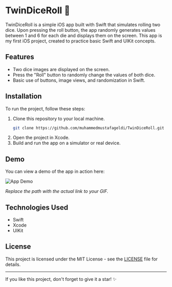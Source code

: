 # TwinDiceRoll 🎲

TwinDiceRoll is a simple iOS app built with Swift that simulates rolling two dice. Upon pressing the roll button, the app randomly generates values between 1 and 6 for each die and displays them on the screen. This app is my first iOS project, created to practice basic Swift and UIKit concepts.

## Features

- Two dice images are displayed on the screen.
- Press the "Roll" button to randomly change the values of both dice.
- Basic use of buttons, image views, and randomization in Swift.

## Installation

To run the project, follow these steps:

1. Clone this repository to your local machine.
   ```bash
   git clone https://github.com/muhammedmustafageldi/TwinDiceRoll.git

2.	Open the project in Xcode.
3.	Build and run the app on a simulator or real device.

## Demo

You can view a demo of the app in action here:

![App Demo](https://github.com/muhammedmustafageldi/My-ScreenShots-Files/blob/main/Screnshots/TwinDiceRoll/twin_dice_roll.gif)

*Replace the path with the actual link to your GIF.*

## Technologies Used

- Swift
- Xcode
- UIKit

## License

This project is licensed under the MIT License - see the [LICENSE](LICENSE) file for details.

---

If you like this project, don't forget to give it a star! ✨
